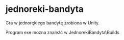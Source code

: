 # jednoreki-bandyta
Gra w jednorękiego bandytę zrobiona w Unity.

Program exe mozna znaleźć w JednorekiBandyta\Builds

